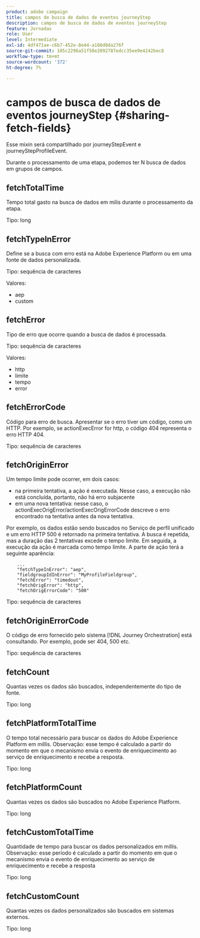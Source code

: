 ```yaml
---
product: adobe campaign
title: campos de busca de dados de eventos journeyStep
description: campos de busca de dados de eventos journeyStep
feature: Jornadas
role: User
level: Intermediate
exl-id: 4df471ae-c6b7-452e-8e44-a108d0da276f
source-git-commit: 185c2296a51f58e2092787edcc35ee9e4242bec8
workflow-type: tm+mt
source-wordcount: '372'
ht-degree: 7%

---
```


# campos de busca de dados de eventos journeyStep {#sharing-fetch-fields}

Esse mixin será compartilhado por journeyStepEvent e journeyStepProfileEvent.

Durante o processamento de uma etapa, podemos ter N busca de dados em grupos de campos.

## fetchTotalTime

Tempo total gasto na busca de dados em milis durante o processamento da etapa.

Tipo: long

## fetchTypeInError

Define se a busca com erro está na Adobe Experience Platform ou em uma fonte de dados personalizada.

Tipo: sequência de caracteres

Valores:
* aep
* custom

## fetchError

Tipo de erro que ocorre quando a busca de dados é processada.

Tipo: sequência de caracteres

Valores:
* http
* limite
* tempo
* error

## fetchErrorCode

Código para erro de busca. Apresentar se o erro tiver um código, como um HTTP. Por exemplo, se actionExecError for http, o código 404 representa o erro HTTP 404.

Tipo: sequência de caracteres

## fetchOriginError

Um tempo limite pode ocorrer, em dois casos:

* na primeira tentativa, a ação é executada. Nesse caso, a execução não está concluída, portanto, não há erro subjacente
* em uma nova tentativa: nesse caso, o actionExecOrigError/actionExecOrigErrorCode descreve o erro encontrado na tentativa antes da nova tentativa.

Por exemplo, os dados estão sendo buscados no Serviço de perfil unificado e um erro HTTP 500 é retornado na primeira tentativa. A busca é repetida, mas a duração das 2 tentativas excede o tempo limite. Em seguida, a execução da ação é marcada como tempo limite. A parte de ação terá a seguinte aparência:

```
    ...
    "fetchTypeInError": "aep",
    "fieldgroupIdInError": "MyProfileFieldgroup",
    "fetchError": "timedout",
    "fetchOrigError": "http",
    "fetchOrigErrorCode": "500"
```

Tipo: sequência de caracteres

## fetchOriginErrorCode

O código de erro fornecido pelo sistema [!DNL Journey Orchestration] está consultando. Por exemplo, pode ser 404, 500 etc.

Tipo: sequência de caracteres

## fetchCount

Quantas vezes os dados são buscados, independentemente do tipo de fonte.

Tipo: long

## fetchPlatformTotalTime

O tempo total necessário para buscar os dados do Adobe Experience Platform em millis. Observação: esse tempo é calculado a partir do momento em que o mecanismo envia o evento de enriquecimento ao serviço de enriquecimento e recebe a resposta.

Tipo: long

## fetchPlatformCount

Quantas vezes os dados são buscados no Adobe Experience Platform.

Tipo: long

## fetchCustomTotalTime

Quantidade de tempo para buscar os dados personalizados em millis. Observação: esse período é calculado a partir do momento em que o mecanismo envia o evento de enriquecimento ao serviço de enriquecimento e recebe a resposta

Tipo: long

## fetchCustomCount

Quantas vezes os dados personalizados são buscados em sistemas externos.

Tipo: long
